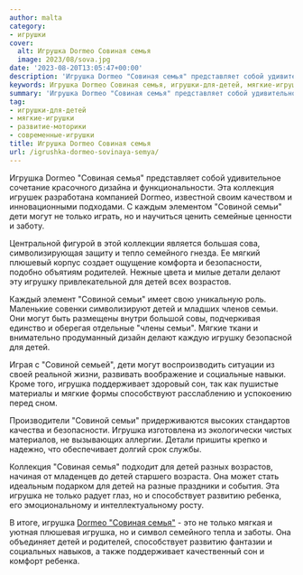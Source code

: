 ```yaml
---
author: malta
category:
- игрушки
cover:
  alt: Игрушка Dormeo Совиная семья
  image: 2023/08/sova.jpg
date: '2023-08-20T13:05:47+00:00'
description: 'Игрушка Dormeo "Совиная семья" представляет собой удивительное сочетание красочного дизайна и функциональности. Эта коллекция игрушек разработана...'
keywords: Игрушка Dormeo Совиная семья, игрушки-для-детей, мягкие-игрушки, развитие-моторики, современные-игрушки, детей, игрушка, семьи, совиной, dormeo, совиная, семья, могут, только, эта, коллекция, дети, семейного, безопасности, родителей
summary: 'Игрушка Dormeo "Совиная семья" представляет собой удивительное сочетание красочного дизайна и функциональности. Эта коллекция игрушек разработана...'
tag:
- игрушки-для-детей
- мягкие-игрушки
- развитие-моторики
- современные-игрушки
title: Игрушка Dormeo Совиная семья
url: /igrushka-dormeo-sovinaya-semya/
---
```


Игрушка Dormeo "Совиная семья" представляет собой удивительное сочетание красочного дизайна и функциональности. Эта коллекция игрушек разработана компанией Dormeo, известной своим качеством и инновационными подходами. С каждым элементом "Совиной семьи" дети могут не только играть, но и научиться ценить семейные ценности и заботу.

Центральной фигурой в этой коллекции является большая сова, символизирующая защиту и тепло семейного гнезда. Ее мягкий плюшевый корпус создает ощущение комфорта и безопасности, подобно объятиям родителей. Нежные цвета и милые детали делают эту игрушку привлекательной для детей всех возрастов.

Каждый элемент "Совиной семьи" имеет свою уникальную роль. Маленькие совенки символизируют детей и младших членов семьи. Они могут быть размещены внутри большой совы, подчеркивая единство и оберегая отдельные "члены семьи". Мягкие ткани и внимательно продуманный дизайн делают каждую игрушку безопасной для детей.

Играя с "Совиной семьей", дети могут воспроизводить ситуации из своей реальной жизни, развивать воображение и социальные навыки. Кроме того, игрушка поддерживает здоровый сон, так как пушистые материалы и мягкие формы способствуют расслаблению и успокоению перед сном.

Производители "Совиной семьи" придерживаются высоких стандартов качества и безопасности. Игрушка изготовлена из экологически чистых материалов, не вызывающих аллергии. Детали пришиты крепко и надежно, что обеспечивает долгий срок службы.

Коллекция "Совиная семья" подходит для детей разных возрастов, начиная от младенцев до детей старшего возраста. Она может стать идеальным подарком для детей на разные праздники и события. Эта игрушка не только радует глаз, но и способствует развитию ребенка, его эмоциональному и интеллектуальному росту.

В итоге, игрушка [Dormeo "Совиная семья"](https://www.dormeo.ru/product/5138730-dormeo-sovinaya-semya-3-v-1/) \- это не только мягкая и уютная плюшевая игрушка, но и символ семейного тепла и заботы. Она объединяет детей и родителей, способствует развитию фантазии и социальных навыков, а также поддерживает качественный сон и комфорт ребенка.